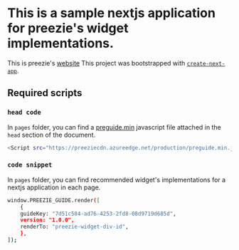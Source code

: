 # This is a sample nextjs application for preezie's widget implementations.

This is preezie's [website](https://preezie.com)
This project was bootstrapped with [`create-next-app`](https://github.com/vercel/next.js/tree/canary/packages/create-next-app).

## Required scripts

### `head code`

In `pages` folder, you can find a [preguide.min](https://preeziecdn.azureedge.net/production/preguide.min.js) javascript file attached in the `head` section of the document.

```sh
<Script src="https://preeziecdn.azureedge.net/production/preguide.min.js" strategy="beforeInteractive"></Script>
```

### `code snippet`

In `pages` folder, you can find recommended widget's implementations for a nextjs application in each page.

```sh
window.PREEZIE_GUIDE.render([
    {
    guideKey: "7d51c584-ad76-4253-2fd8-08d9719d685d",
    version: "1.0.0",
    renderTo: "preezie-widget-div-id",
    },
]);
```
